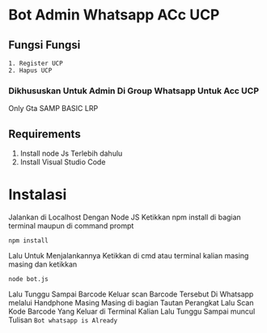 # Bot Admin Whatsapp ACc UCP 
## Fungsi Fungsi 

```
1. Register UCP
2. Hapus UCP
```

### Dikhususkan Untuk Admin Di Group Whatsapp Untuk Acc UCP
Only Gta SAMP BASIC LRP


## Requirements 

1. Install node Js Terlebih dahulu
2. Install Visual Studio Code


# Instalasi


Jalankan di Localhost Dengan Node JS
Ketikkan npm install di bagian terminal maupun di command prompt

```
npm install
```

Lalu Untuk Menjalankannya Ketikkan di cmd atau terminal kalian masing masing dan ketikkan 

```
node bot.js
```

Lalu Tunggu Sampai Barcode Keluar
scan Barcode Tersebut Di Whatsapp melalui Handphone Masing Masing di bagian Tautan Perangkat Lalu Scan Kode Barcode Yang Keluar di Terminal Kalian
Lalu Tunggu Sampai muncul Tulisan `Bot whatsapp is Already`

